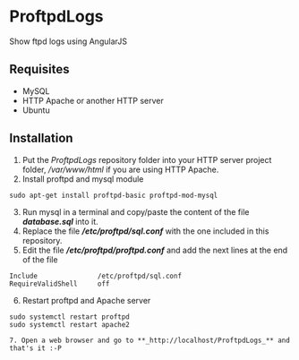 # ProftpdLogs
Show ftpd logs using AngularJS
## Requisites
- MySQL
- HTTP Apache or another HTTP server
- Ubuntu
## Installation
1. Put the *ProftpdLogs* repository folder into your HTTP server project folder, */var/www/html* if you are using HTTP Apache.
2. Install proftpd and mysql module
```
sudo apt-get install proftpd-basic proftpd-mod-mysql
```
3. Run mysql in a terminal and copy/paste the content of the file **_database.sql_** into it.
4. Replace the file **_/etc/proftpd/sql.conf_** with the one included in this repository.
5. Edit the file  **_/etc/proftpd/proftpd.conf_** and add the next lines at the end of the file

```
Include               /etc/proftpd/sql.conf
RequireValidShell     off
```   
6. Restart proftpd and Apache server
```
sudo systemctl restart proftpd
sudo systemctl restart apache2

7. Open a web browser and go to **_http://localhost/ProftpdLogs_** and that's it :-P
